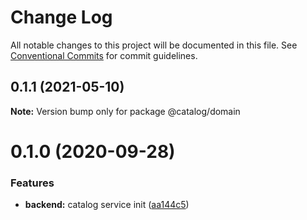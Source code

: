 # Change Log

All notable changes to this project will be documented in this file.
See [Conventional Commits](https://conventionalcommits.org) for commit guidelines.

## 0.1.1 (2021-05-10)

**Note:** Version bump only for package @catalog/domain





# 0.1.0 (2020-09-28)

### Features

- **backend:** catalog service init ([aa144c5](https://github.com/Atlantis-Lab/serenity/commit/aa144c5bb33c013a33a8dda44788f42b4bb66d0e))
